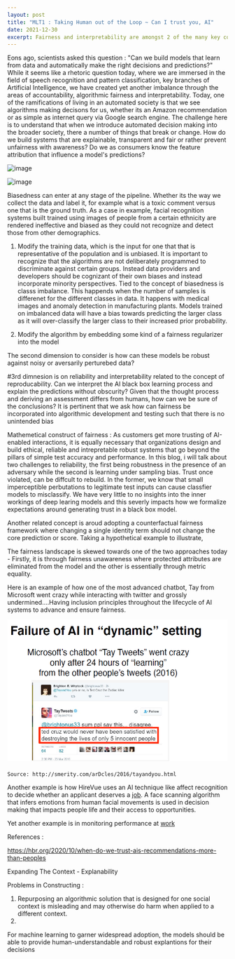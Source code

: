 ```yaml
---
layout: post
title: "MLT1 : Taking Human out of the Loop ~ Can I trust you, AI"
date: 2021-12-30
excerpt: Fairness and interpretability are amongst 2 of the many key considerations in machine learning development. Models wrapped in products need to be designed to deliver outcomes that are inclusive of a broad user base.  
---
```


Eons ago, scientists asked this question : "Can we build models that learn from data and automatically make the right decisions and predictions?" While it seems like a rhetoric question today, where we are immersed in the field of speech recognition and pattern classification, key branches of Artificial Intelligence, we have created yet another imbalance through the areas of accountability, algorithmic fairness and interpretability. Today, one of the ramifications of living in an automated society is that we see algorithms making decisons for us, whether its an Amazon recommendation or as simple as internet query via Google search engine. The challenge here is to understand that when we introduce automated decision making into the broader society, there a number of things that break or change. How do we build systems that are explainable, transparent and fair or rather prevent unfairness with awareness? Do we as consumers know the feature attribution that influence a model's predictions?
 
![image](https://user-images.githubusercontent.com/80447701/147856622-c4ff794d-8130-49c8-aba2-e03ffac8a2f5.png)

![image](https://user-images.githubusercontent.com/80447701/154996993-9d74085f-c717-4d3d-a0b1-08efd57a7572.png)

Biasedness can enter at any stage of the pipeline. Whether its the way we collect the data and label it, for example what is a toxic comment versus one that is the ground truth. As a case in example, facial recognition systems built trained using images of people from a certain ethnicity are rendered ineffective and biased as they could not recognize and detect those from other demographics. 

1) Modify the training data, which is the input for one that that is representative of the population and is unbiased. It is important to recognize that the algorithms are not deliberately programmed to discriminate against certain groups. Instead data providers and developers should be cognizant of their own biases and instead incorporate minority perspectives. Tied to the concept of biasedness is classs imbalance. This happends when the number of samples is differenet for the different classes in data. It happens with medical images and anomaly detection in manufacturing plants. Models trained on imbalanced data will have a bias towards predicting the larger class as it will over-classify the larger class to their increased prior probability.


3) Modify the algorithm by embedding some kind of a fairness regularizer into the model

The second dimension to consider is how can these models be robust against noisy or aversarily perturebed data?

#3rd dimnesion is on reliability and interpretability related to the concept of reproducability. Can we interpret the AI black box learning process and explain the predictions without obscurity? Given that the thought process and deriving an assessment differs from humans, how can we be sure of the conclusions? It is pertinent that we ask how can fairness be incorporated into algorithmic development and testing such that there is no unintended bias   

Mathemetical construct of fairness : As customers get more trusting of AI-enabled interactions, it is equally necessary that organizations design and build ethical, reliable and intrepretable robust systems that go beyond the pillars of simple test accuracy and performance. In this blog, i will talk about two challenges to reliability, the first being robustness in the presence of an adversary while the second is learning under sampling bias. Trust once violated, can be diffcult to rebuild.  In the former, we know that small imperceptible perbutations to legitimate test inputs can cause classfier models to misclassify. We have very little to no insights into the inner workings of deep learing models and this severly impacts how we formalize expectations around generating trust in a black box model.  

Another related concept is aroud adopting a counterfactual fairness framework where changing a single identity term should not change the core prediction or score. Taking a hypothetical example to illustrate, 

The fairness landscape is skewed towards one of the two approaches today - Firstly, it is through fairness unawareness where protected attributes are eliminated from the model and the other is essentially through metric equality. 

Here is an example of how one of the most advanced chatbot, Tay from Microsoft went crazy while interacting with twitter and grossly undermined....Having inclusion principles throughout the lifecycle of AI systems to advance and ensure fairness.

<img src="/images/AI-General/AI_Microsoft_Chatbot.png" class="inline"/><br>        
`Source: http://smerity.com/arDcles/2016/tayandyou.html`

Another example is how HireVue uses an AI technique like affect recognition to decide whether an applicant deserves a [job](https://www.washingtonpost.com/technology/2019/10/22/ai-hiring-face-scanning-algorithm-increasingly-decides-whether-you-deserve-job/). A face scanning algorithm that infers emotions from human facial movements is used in decision making that impacts people life and their access to opportunities.

Yet another example is in monitoring performance at [work](https://www.theverge.com/2020/2/27/21155254/automation-robots-unemployment-jobs-vs-human-google-amazon)

References :

https://hbr.org/2020/10/when-do-we-trust-ais-recommendations-more-than-peoples

Expanding The Context - Explanability

Problems in Constructing :

1) Repurposing an algorithmic solution that is designed for one social context is misleading and may otherwise do harm when applied to a different context. 
2) 


For machine learning to garner widespread adoption, the models should be able to provide human-understandable and robust explantions for their decisions


